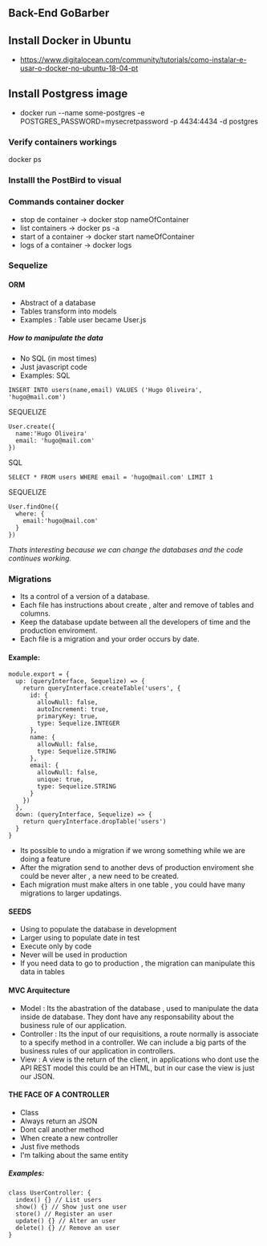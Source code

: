 ## Back-End GoBarber


## Install Docker in Ubuntu
- https://www.digitalocean.com/community/tutorials/como-instalar-e-usar-o-docker-no-ubuntu-18-04-pt

## Install Postgress image 
- docker run --name some-postgres -e POSTGRES_PASSWORD=mysecretpassword -p 4434:4434 -d postgres

### Verify containers workings 
docker ps

### Installl the PostBird to visual 

### Commands container docker 
- stop de container -> docker stop nameOfContainer
- list containers -> docker ps -a
- start of a container -> docker start nameOfContainer
- logs of a container -> docker logs

### Sequelize 
#### ORM
- Abstract of a database 
- Tables transform into models
- Examples : Table user became User.js
##### How to manipulate the data 
- No SQL (in most times)
- Just javascript code
- Examples:
SQL
```
INSERT INTO users(name,email) VALUES ('Hugo Oliveira', 'hugo@mail.com')
```
SEQUELIZE 
```
User.create({
  name:'Hugo Oliveira'
  email: 'hugo@mail.com'
})
```
SQL 
```
SELECT * FROM users WHERE email = 'hugo@mail.com' LIMIT 1 
```
SEQUELIZE
```
User.findOne({
  where: {
    email:'hugo@mail.com'
  }
})
```
_Thats interesting because we can change the databases and the code continues working._

### Migrations
- Its a control of a version of a database.
- Each file has instructions about create , alter and remove of tables and columns.
- Keep the database update between all the developers of time and the production enviroment.
- Each file is a migration and your order occurs by date.

#### Example:

```
module.export = {
  up: (queryInterface, Sequelize) => {
    return queryInterface.createTable('users', {
      id: {
        allowNull: false,
        autoIncrement: true,
        primaryKey: true,
        type: Sequelize.INTEGER
      },
      name: {
        allowNull: false,
        type: Sequelize.STRING
      },
      email: {
        allowNull: false,
        unique: true,
        type: Sequelize.STRING
      }
    })
  },
  down: (queryInterface, Sequelize) => {
    return queryInterface.dropTable('users')
  }
}
```
- Its possible to undo a migration if we wrong something while we are doing a feature
- After the migration send to another devs of production enviroment she could be never alter , a new need to be created.
- Each migration must make alters in one table , you could have many migrations to larger updatings.
#### SEEDS
- Using to populate the database in development 
- Larger using to populate date in test 
- Execute only by code 
- Never will be used in production 
- If you need data to go to production , the migration can manipulate this data in tables
#### MVC Arquitecture
- Model : Its the abastration of the database , used to manipulate the data inside de database. They dont have any responsability about the business rule of our application.
- Controller : Its the input of our requisitions, a route normally is associate to a specify method in a controller. We can include a big parts of the business rules of our application in controllers.
- View : A view is the return of the client, in applications who dont use the API REST model this could be an HTML, but in our case the view is just our JSON.
#### THE FACE OF A CONTROLLER
- Class
- Always return an JSON
- Dont call another method
- When create a new controller
 - Just five methods
 - I'm talking about the same entity
##### Examples:
```
class UserController: {
  index() {} // List users
  show() {} // Show just one user
  store() // Register an user
  update() {} // Alter an user
  delete() {} // Remove an user
}
``` 
